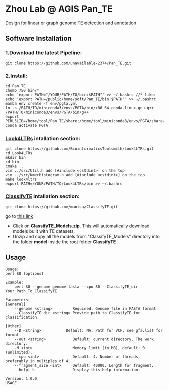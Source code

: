 # Zhou Lab @ AGIS Pan_TE 
Design for linear or graph genome TE detection and annotation

## Software Installation 

### 1.Download the latest Pipeline:

    git clone https://github.com/unavailable-2374/Pan_TE.git

### 2.Install:

    cd Pan_TE
    chomp 750 bin/*
    echo 'export PATH="/YOUR/PATH/TO/bin:$PATH"' >> ~/.bashrc //* like: echo 'export PATH=/public/home/soft/Pan_TE/bin:$PATH"' >> ~/.bashrc
    mamba env create -f env/pgta.yml
    ln -s /PATH/TO/miniconda3/envs/PGTA/bin/x86_64-conda-linux-gnu-g++ /PATH/TO/miniconda3/envs/PGTA/bin/g++
    export PERL5LIB=/home/tool/Pan_TE/share:/home/tool/miniconda3/envs/PGTA/share/RepeatMasker:$PERL5LIB
    conda activate PGTA

### [Look4LTRs](https://github.com/BioinformaticsToolsmith/Look4LTRs) intallation section:
    git clone https://github.com/BioinformaticsToolsmith/Look4LTRs.git
    cd Look4LTRs
    mkdir bin
    cd bin
    cmake ..
    vim ../src/Util.h add [#include <cstdint>] on the top
    vim ../src/KmerHistogram.h add [#include <cstdint>] on the top
    make look4ltrs
    export PATH=/YOUR/PATH/TO/Look4LTRs/bin >> ~/.bashrc

### [ClassifyTE](https://github.com/manisa/ClassifyTE/tree/master) intallation section:
    git clone https://github.com/manisa/ClassifyTE.git
go to [this link](https://drive.google.com/file/d/1CuDciG0Ru5zRBhffjQmgJdqSMQB89mfh/view?usp=sharing)
    
- Click on **ClassifyTE_Models.zip**. This will automatically download models built with TE datasets.
- Unzip and copy all the models from "ClassifyTE_Models" directory into the folder **model** inside the root folder **ClassifyTE**
 
## Usage
    Usage:
    perl $0 [options]

    Example:
        perl $0 --genome genome.fasta --cpu 80 --ClassifyTE_dir Your_Path_To_ClassifyTE 
    
    Parameters:
    [General]
        --genome <string>         Required. Genome file in FASTA format.
        --ClassifyTE_dir <string> Provide path to ClassifyTE for classification.
    
    [Other]
        --D <string>           Default: NA. Path for VCF, see gfa.list for format.
        --out <string>            Default: current directory. The work directory.
        -M <int>                  Memory limit (in MB), default: 0 (unlimited).
        --cpu <int>               Default: 4. Number of threads, preferably in multiples of 4.
        --fragment_size <int>     Default: 40000. Length for fragment.
        --help|-h                 Display this help information.
    
    Version: 1.0.0
    USAGE
